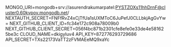 MONGO_URI=mongodb+srv://asurendrakumarpatel:PYSTZOXs11hhDrnF@cluster0.60kvpov.mongodb.net/
NEXTAUTH_SECRET=FNFfRvZ4xCjTfUa1sUXMToC6JuPefJ0CLLbkjAgGvYw=
NEXT_GITHUB_CLIENT_ID=fc34e172c908a78009b0
NEXT_GITHUB_CLIENT_SECRET=056f4bc871b2301cfe8efe0e33de4e581625be3c
CLOUD_NAME=dkigyluv4
API_KEY=872776293729686
API_SECRET=TXs22173VaTT2zFVMAEeMQ9xaYc